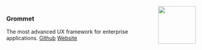 <img align="right" height="100" src="https://grommet.github.io/img/grommet.svg">

### Grommet
The most advanced UX framework for enterprise applications.
[Github](https://github.com/grommet/grommet)
[Website](https://grommet.github.io/)
